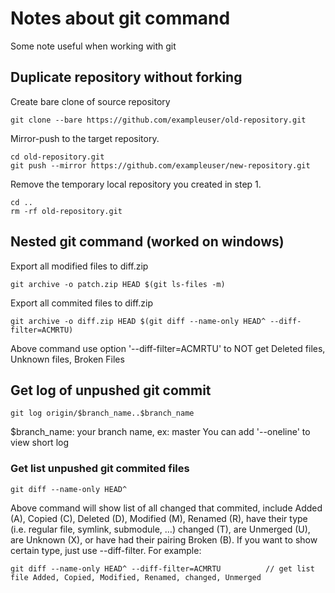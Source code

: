 # Notes about git command
Some note useful when working with git

## Duplicate repository without forking
Create bare clone of source repository
```
git clone --bare https://github.com/exampleuser/old-repository.git
```
Mirror-push to the target repository.
```
cd old-repository.git
git push --mirror https://github.com/exampleuser/new-repository.git
```
Remove the temporary local repository you created in step 1.
```
cd ..
rm -rf old-repository.git
```

## Nested git command (worked on windows)
Export all modified files to diff.zip
```
git archive -o patch.zip HEAD $(git ls-files -m)
```

Export all commited files to diff.zip
```
git archive -o diff.zip HEAD $(git diff --name-only HEAD^ --diff-filter=ACMRTU)
```
Above command use option '--diff-filter=ACMRTU' to NOT get Deleted files, Unknown files, Broken Files
## Get log of unpushed git commit
```
git log origin/$branch_name..$branch_name
```
$branch_name: your branch name, ex: master
You can add '--oneline' to view short log

### Get list unpushed git commited files
```
git diff --name-only HEAD^
```
Above command will show list of all changed that commited, include Added (A), Copied (C), Deleted (D), Modified (M), Renamed (R), have their type (i.e. regular file, symlink, submodule, …​) changed (T), are Unmerged (U), are Unknown (X), or have had their pairing Broken (B).
If you want to show certain type, just use --diff-filter. For example:
```
git diff --name-only HEAD^ --diff-filter=ACMRTU          // get list file Added, Copied, Modified, Renamed, changed, Unmerged
```


